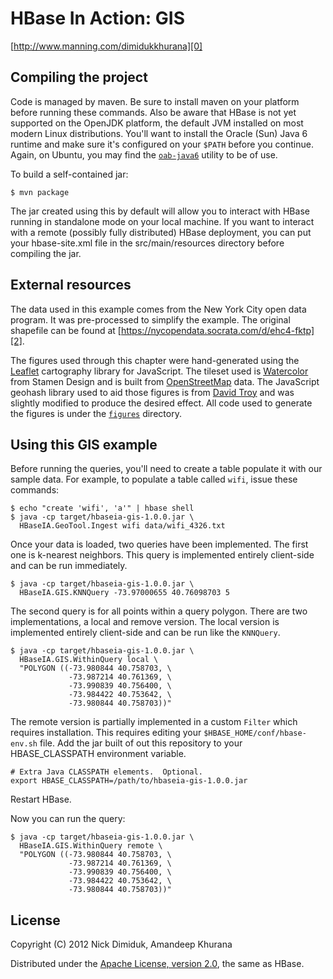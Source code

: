 # HBase In Action: GIS

[http://www.manning.com/dimidukkhurana][0]

## Compiling the project

Code is managed by maven. Be sure to install maven on your platform
before running these commands. Also be aware that HBase is not yet
supported on the OpenJDK platform, the default JVM installed on most
modern Linux distributions. You'll want to install the Oracle (Sun)
Java 6 runtime and make sure it's configured on your `$PATH` before
you continue. Again, on Ubuntu, you may find the [`oab-java6`][1]
utility to be of use.

To build a self-contained jar:

    $ mvn package

The jar created using this by default will allow you to interact with
HBase running in standalone mode on your local machine. If you want
to interact with a remote (possibly fully distributed) HBase
deployment, you can put your hbase-site.xml file in the src/main/resources
directory before compiling the jar.

## External resources

The data used in this example comes from the New York City open data
program. It was pre-processed to simplify the example. The original
shapefile can be found at [https://nycopendata.socrata.com/d/ehc4-fktp][2].

The figures used through this chapter were hand-generated using the
[Leaflet][3] cartography library for JavaScript. The tileset used is
[Watercolor][4] from Stamen Design and is built from
[OpenStreetMap][5] data. The JavaScript geohash library used to aid
those figures is from [David Troy][6] and was slightly modified to produce
the desired effect.  All code used to generate the figures is
under the [`figures`][7] directory.

## Using this GIS example

Before running the queries, you'll need to create a table populate it
with our sample data. For example, to populate a table called `wifi`,
issue these commands:

    $ echo "create 'wifi', 'a'" | hbase shell
    $ java -cp target/hbaseia-gis-1.0.0.jar \
      HBaseIA.GeoTool.Ingest wifi data/wifi_4326.txt

Once your data is loaded, two queries have been implemented. The first
one is k-nearest neighbors. This query is implemented entirely
client-side and can be run immediately.

    $ java -cp target/hbaseia-gis-1.0.0.jar \
      HBaseIA.GIS.KNNQuery -73.97000655 40.76098703 5

The second query is for all points within a query polygon. There are
two implementations, a local and remove version. The local version is
implemented entirely client-side and can be run like the `KNNQuery`.

    $ java -cp target/hbaseia-gis-1.0.0.jar \
      HBaseIA.GIS.WithinQuery local \
      "POLYGON ((-73.980844 40.758703, \
                 -73.987214 40.761369, \
                 -73.990839 40.756400, \
                 -73.984422 40.753642, \
                 -73.980844 40.758703))"

The remote version is partially implemented in a custom `Filter` which
requires installation. This requires editing your
`$HBASE_HOME/conf/hbase-env.sh` file. Add the jar built of out this
repository to your HBASE_CLASSPATH environment variable.

    # Extra Java CLASSPATH elements.  Optional.
    export HBASE_CLASSPATH=/path/to/hbaseia-gis-1.0.0.jar

Restart HBase.

Now you can run the query:

    $ java -cp target/hbaseia-gis-1.0.0.jar \
      HBaseIA.GIS.WithinQuery remote \
      "POLYGON ((-73.980844 40.758703, \
                 -73.987214 40.761369, \
                 -73.990839 40.756400, \
                 -73.984422 40.753642, \
                 -73.980844 40.758703))"

## License

Copyright (C) 2012 Nick Dimiduk, Amandeep Khurana

Distributed under the [Apache License, version 2.0][8], the same as HBase.

[0]: http://www.manning.com/dimidukkhurana
[1]: https://github.com/flexiondotorg/oab-java6
[2]: https://nycopendata.socrata.com/d/ehc4-fktp
[3]: http://leaflet.cloudmade.com/
[4]: http://maps.stamen.com/#watercolor
[5]: http://www.openstreetmap.org
[6]: https://github.com/davetroy/geohash-js/
[7]: https://github.com/hbaseinaction/gis/tree/master/figures
[8]: http://www.apache.org/licenses/LICENSE-2.0.html

